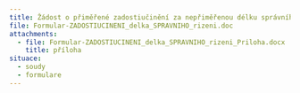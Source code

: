 ```yaml
---
title: Žádost o přiměřené zadostiučinění za nepřiměřenou délku správního řízení
file: Formular-ZADOSTIUCINENI_delka_SPRAVNIHO_rizeni.doc
attachments:
  - file: Formular-ZADOSTIUCINENI_delka_SPRAVNIHO_rizeni_Priloha.docx
    title: příloha
situace:
  - soudy
  - formulare
---
```

